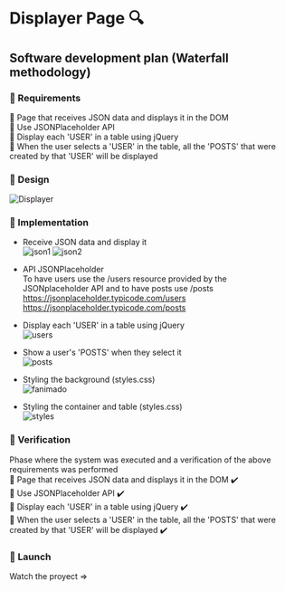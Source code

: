 # Displayer Page 🔍
## Software development plan (Waterfall methodology)
### 🚩 Requirements <br>
📌 Page that receives JSON data and displays it in the DOM<br>
📌 Use JSONPlaceholder API <br>
📌 Display each 'USER' in a table using jQuery<br>
📌 When the user selects a 'USER' in the table, all the 'POSTS' that were created by that 'USER' will be displayed<br>
### 🚩 Design <br>
![Displayer](https://user-images.githubusercontent.com/85640313/141865428-7e940bfe-695d-4a7a-ad00-002b9067c14e.png)
### 🚩 Implementation <br>
- Receive JSON data and display it <br>
![json1](https://user-images.githubusercontent.com/85640313/141863956-c0766204-25d6-486a-9514-e48601db4849.png)
![json2](https://user-images.githubusercontent.com/85640313/141864085-2f87f4ab-0378-4453-afa2-634a84a1fd2d.png)

- API JSONPlaceholder<br>
To have users use the /users resource provided by the JSONplaceholder API and to have posts use /posts <br>
https://jsonplaceholder.typicode.com/users <br>
https://jsonplaceholder.typicode.com/posts <br>
- Display each 'USER' in a table using jQuery <br>
![users](https://user-images.githubusercontent.com/85640313/141863828-815cf568-9a3d-43e6-aeed-47158f6f639b.png)
- Show a user's 'POSTS' when they select it <br>
![posts](https://user-images.githubusercontent.com/85640313/141863707-e6fb3224-c37a-4341-8e38-7af5d5c2995e.png)

- Styling the background (styles.css) <br>
![fanimado](https://user-images.githubusercontent.com/85640313/141411565-2476779e-5a8b-4800-b953-67096fd3f404.png)
- Styling the container and table (styles.css)<br>
![styles](https://user-images.githubusercontent.com/85640313/141411793-dcf1be7a-5465-49c9-ab0b-d5417eb0ea3b.png)

### 🚩 Verification <br>
Phase where the system was executed and a verification of the above requirements was performed <br> 
📌 Page that receives JSON data and displays it in the DOM ✔️<br>
📌 Use JSONPlaceholder API ✔️<br>
📌 Display each 'USER' in a table using jQuery ✔️<br>
📌 When the user selects a 'USER' in the table, all the 'POSTS' that were created by that 'USER' will be displayed ✔️<br>
### 🚩 Launch <br>
Watch the proyect =>
